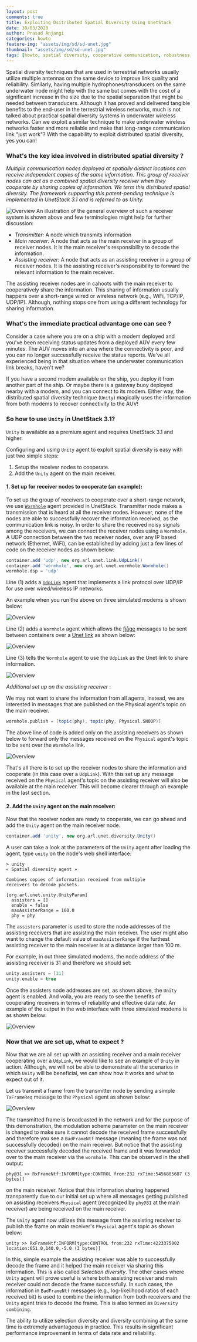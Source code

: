 ```yaml
---
layout: post
comments: true
title: Exploiting Dsitributed Spatial Diversity Using UnetStack
date: 30/03/2020
author: Prasad Anjangi
categories: howto
feature-img: "assets/img/sd/sd-unet.jpg"
thumbnail: "assets/img/sd/sd-unet.jpg"
tags: [howto, spatial diversity, cooperative communication, robustness, data rate, performance boost]
---
```


Spatial diversity techniques that are used in terrestrial networks usually utilize multiple antennas on the same device to improve link quality and reliability. Similarly, having multiple hydrophones/transducers on the same underwater node might help with the same but comes with the cost of a significant increase in the size due to the spatial separation that might be needed between transducers.  Although it has proved and delivered tangible benefits to the end-user in the terrestrial wireless networks,  much is not talked about practical spatial diversity systems in underwater wireless networks. Can we exploit a similar technique to make underwater wireless networks faster and more reliable and make that long-range communication link "just work"? With the capability to exploit distributed spatial diversity, yes you can!

### What's the key idea involved in distributed spatial diversity ?

*Multiple communication nodes deployed at spatially distinct locations can receive independent copies of the same information. This group of receiver nodes can act as a combined spatial diversity receiver when they cooperate by sharing copies of information. We term this distributed spatial diversity. The framework supporting this patent-pending technique is implemented in UnetStack 3.1 and is referred to as _Unity_.*

![Overview](../assets/img/sd/sd.png)
An illustration of the general overview of such a receiver system is shown above and few terminologies might help for further discussion:

- *Transmitter:* A node which transmits information
- *Main receiver:* A node that acts as the main receiver in a group of receiver nodes. It is the main receiver's responsibility to decode the information.
- *Assisting receiver:* A node that acts as an assisting receiver in a group of receiver nodes. It is the assisting receiver's responsibility to forward the relevant information to the main receiver.

The assisting receiver nodes are in cahoots with the main receiver to cooperatively share the information. This sharing of information usually happens over a short-range wired or wireless network (e.g., WiFi, TCP/IP, UDP/IP). Although, nothing stops one from using a different technology for sharing information.

### What's the immediate practical advantage one can see ?

Consider a case where you are on a ship with a modem deployed and you've been receiving status updates from a deployed AUV every few minutes. The AUV moves into an area where the connectivity is poor, and you can no longer successfully receive the status reports. We've all experienced being in that situation where the underwater communication link breaks, haven't we?

If you have a second modem available on the ship, you deploy it from another part of the ship. Or maybe there is a gateway buoy deployed nearby with a modem, and you can connect to its modem. Either way, the distributed spatial diversity technique (`Unity`) magically uses the information from both modems to recover connectivity to the AUV!

### So how to use `Unity` in UnetStack 3.1?

`Unity` is available as a premium agent and requires UnetStack 3.1 and higher.

Configuring and using `Unity` agent to exploit spatial diversity is easy with just two simple steps:

1. Setup the receiver nodes to cooperate.
2. Add the `Unity` agent on the main receiver.


#### 1. Set up for receiver nodes to cooperate (an example):

To set up the group of receivers to cooperate over a short-range network, we use [`Wormhole`](https://unetstack.net/handbook/unet-handbook_preface.html)  agent provided in UnetStack.  Transmitter node makes a transmission that is heard at all the receiver nodes. However, none of the nodes are able to successfully recover the information received, as the communication link is noisy.  In order to share the received noisy signals among the receivers, we can connect the receiver nodes using a `Wormhole`. A UDP connection between the two receiver nodes, over any IP based network (Ethernet, WiFi), can be established by adding just a few lines of code on the receiver nodes as shown below:

```groovy
container.add 'udp', new org.arl.unet.link.UdpLink()
container.add 'wormhole', new org.arl.unet.wormhole.Wormhole()
wormhole.dsp = 'udp'
```
Line (1) adds a [`UdpLink`](https://unetstack.net/handbook/unet-handbook_wired_and_over_the_air_links.html) agent that implements a link protocol over UDP/IP for use over wired/wireless IP networks.

An example when you run the above on three simulated modems is shown below:

![Overview](../assets/img/sd/sd-2.png)

Line (2) adds a `Wormhole` agent which allows the [fjåge](https://fjage.readthedocs.io/en/latest/) messages to be sent between containers over a [Unet link](https://unetstack.net/handbook/unet-handbook_introduction.html) as shown below:

![Overview](../assets/img/sd/sd-3.png)

Line (3) tells the `Wormhole` agent to use the `UdpLink` as the Unet link to share information.

![Overview](../assets/img/sd/sd-4.png)

*Additional set up on the assisting receiver* :

We may not want to share the information from all agents, instead, we are interested in messages that are published on the Physical agent's topic on the main receiver.
```groovy
wormhole.publish = [topic(phy), topic(phy, Physical.SNOOP)]
```
The above line of code is added only on the assisting receivers  as shown below to forward only the messages received on the `Physical` agent's topic to be sent over the `Wormhole` link.

![Overview](../assets/img/sd/sd-5.png)

That's all there is to set up the receiver nodes to share the information and cooperate (in this case over a `UdpLink`). With this set up any message received on the `Physical` agent's topic on the assisting receiver will also be available at the main receiver. This will become clearer through an example in the last section.

#### 2. Add the `Unity` agent on the main receiver:

Now that the receiver nodes are ready to cooperate, we can go ahead and add the `Unity` agent on the main receiver node.

```groovy
container.add 'unity', new org.arl.unet.diversity.Unity()
```
A user can take a look at the parameters of the `Unity` agent after loading the agent, type `unity` on the node's web shell interface:
```
> unity
« Spatial diversity agent »

Combines copies of information received from multiple
receivers to decode packets.

[org.arl.unet.unity.UnityParam]
  assisters = []
  enable = false
  maxAssisterRange = 100.0
  phy = phy
```
The `assisters` parameter is used to store the node addresses of the assisting receivers that are assisting the main receiver. The user might also want to change the default value of `maxAssisterRange` if the furthest assisting receiver to the main receiver is at a distance larger than 100 m.

For example, in out three simulated modems, the node address of the assisting receiver is 31 and therefore we should set:

```groovy
unity.assisters = [31]
unity.enable = true
```
Once the assisters node addresses are set, as shown above, the `Unity` agent is enabled. And voila, you are ready to see the benefits of cooperating receivers in terms of reliability and effective data rate. An example of the output in the web interface with three simulated modems is as shown below:

![Overview](../assets/img/sd/sd-6.png)

### Now that we are set up, what to expect ?

Now that we are all set up with an assisting receiver and a main receiver cooperating over a `UdpLink`, we would like to see an example of `Unity` in action. Although, we will not be able to demonstrate all the scenarios in which `Unity` will be beneficial, we can show how it works and what to expect out of it. 

Let us transmit a frame from the transmitter node by sending a simple `TxFrameReq` message to the `Physical` agent as shown below:

![Overview](../assets/img/sd/sd-7.png)

The transmitted frame is broadcasted in the network and for the purpose of this demonstration, the modulation scheme parameter on the main receiver is changed to make sure it cannot decode the received frame successfully and therefore you see a `BadFrameNtf` message (meaning the frame was not successfully decoded) on the main receiver. But notice that the assisting receiver successfully decoded the received frame and it was forwarded over to the main receiver via the `wormhole`. This can be observed in the shell output:
```
phy@31 >> RxFrameNtf:INFORM[type:CONTROL from:232 rxTime:5456805687 (3 bytes)]
```
on the main receiver. Notice that this information sharing happened transparently due to our initial set up where all messages getting published on assisting receivers `Physical` agent (recognized by `phy@31` at the main receiver) are being received on the main receiver. 

The `Unity` agent now utilizes this message from the assisting receiver to publish the frame on main receiver's `Physical` agent's topic as shown below:
```
unity >> RxFrameNtf:INFORM[type:CONTROL from:232 rxTime:4223375002 location:651.0,140.0,-5.0 (3 bytes)]
```

In this, simple example the assisting receiver was able to successfully decode the frame and it helped the main receiver via sharing this information. This is also called *Selection diversity*. The other cases where `Unity` agent will prove useful is where both assisting receiver and main receiver could not decode the frame successfully. In such cases, the information in `BadFrameNtf` messages (e.g., log-likelihood ratios of each received bit) is used to combine the information from both receivers and the `Unity` agent tries to decode the frame. This is also termed as `Diversity combining`.

The ability to utilize selection diversity and diversity combining  at  the  same  time  is  extremely  advantageous  in practice. This results in significant performance improvement in terms of data rate and reliability. 

